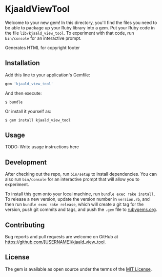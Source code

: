 # KjaaldViewTool

Welcome to your new gem! In this directory, you'll find the files you need to be able to package up your Ruby library into a gem. Put your Ruby code in the file `lib/kjaald_view_tool`. To experiment with that code, run `bin/console` for an interactive prompt.

Generates HTML for copyright footer

## Installation

Add this line to your application's Gemfile:

```ruby
gem 'kjaald_view_tool'
```

And then execute:

    $ bundle

Or install it yourself as:

    $ gem install kjaald_view_tool

## Usage

TODO: Write usage instructions here

## Development

After checking out the repo, run `bin/setup` to install dependencies. You can also run `bin/console` for an interactive prompt that will allow you to experiment.

To install this gem onto your local machine, run `bundle exec rake install`. To release a new version, update the version number in `version.rb`, and then run `bundle exec rake release`, which will create a git tag for the version, push git commits and tags, and push the `.gem` file to [rubygems.org](https://rubygems.org).

## Contributing

Bug reports and pull requests are welcome on GitHub at https://github.com/[USERNAME]/kjaald_view_tool.

## License

The gem is available as open source under the terms of the [MIT License](https://opensource.org/licenses/MIT).
